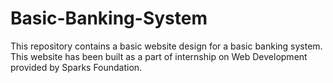 # Basic-Banking-System
This repository contains a basic website design for a basic banking system.
This website has been built as a part of internship on Web Development provided by Sparks Foundation.
